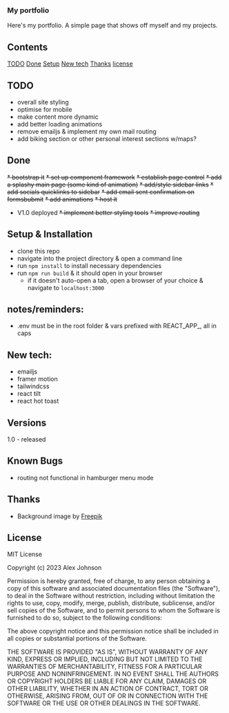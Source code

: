 ### My portfolio
Here's my portfolio. A simple page that shows off myself and my projects. 


## Contents
[TODO](#TODO)
[Done](#done)
[Setup](#setup-&-installation)
[New tech](#new-tech)
[Thanks](#thanks)
[license](#license)

## TODO
* overall site styling
* optimise for mobile
* make content more dynamic
* add better loading animations
* remove emailjs & implement my own mail routing
* add biking section or other personal interest sections w/maps?


## Done
~~* bootstrap it~~
~~* set up component framework~~
~~* establish page control~~
~~* add a splashy main page (some kind of animation)~~
~~* add/style sidebar links~~
~~* add socials quicklinks to sidebar~~
~~* add email sent confirmation on formsbubmit~~
~~* add animations~~
~~* host it~~
* V1.0  deployed
~~* implement better styling tools~~
~~* improve routing~~


## Setup & Installation
* clone this repo
* navigate into the project directory & open a command line
* run `npm install` to install necessary dependencies
* run `npm run build` & it should open in your browser
    * if it doesn't auto-open a tab, open a browser of your choice & navigate to `localhost:3000`


## notes/reminders:
* .env must be in the root folder & vars prefixed with REACT_APP_, all in caps

## New tech:
- emailjs
- framer motion
- tailwindcss
- react tilt
- react hot toast 
## Versions
1.0 - released 

## Known Bugs
* routing not functional in hamburger menu mode

## Thanks
* Background image by <a href="https://www.freepik.com/free-vector/abstract-technological-background_13182208.htm#query=technology%20background&position=25&from_view=keyword&track=ais">Freepik</a>

## License

MIT License

Copyright (c) 2023 Alex Johnson

Permission is hereby granted, free of charge, to any person obtaining a copy of this software and associated documentation files (the "Software"), to deal in the Software without restriction, including without limitation the rights to use, copy, modify, merge, publish, distribute, sublicense, and/or sell copies of the Software, and to permit persons to whom the Software is furnished to do so, subject to the following conditions:

The above copyright notice and this permission notice shall be included in all copies or substantial portions of the Software.

THE SOFTWARE IS PROVIDED "AS IS", WITHOUT WARRANTY OF ANY KIND, EXPRESS OR IMPLIED, INCLUDING BUT NOT LIMITED TO THE WARRANTIES OF MERCHANTABILITY, FITNESS FOR A PARTICULAR PURPOSE AND NONINFRINGEMENT. IN NO EVENT SHALL THE AUTHORS OR COPYRIGHT HOLDERS BE LIABLE FOR ANY CLAIM, DAMAGES OR OTHER LIABILITY, WHETHER IN AN ACTION OF CONTRACT, TORT OR OTHERWISE, ARISING FROM, OUT OF OR IN CONNECTION WITH THE SOFTWARE OR THE USE OR OTHER DEALINGS IN THE SOFTWARE.
